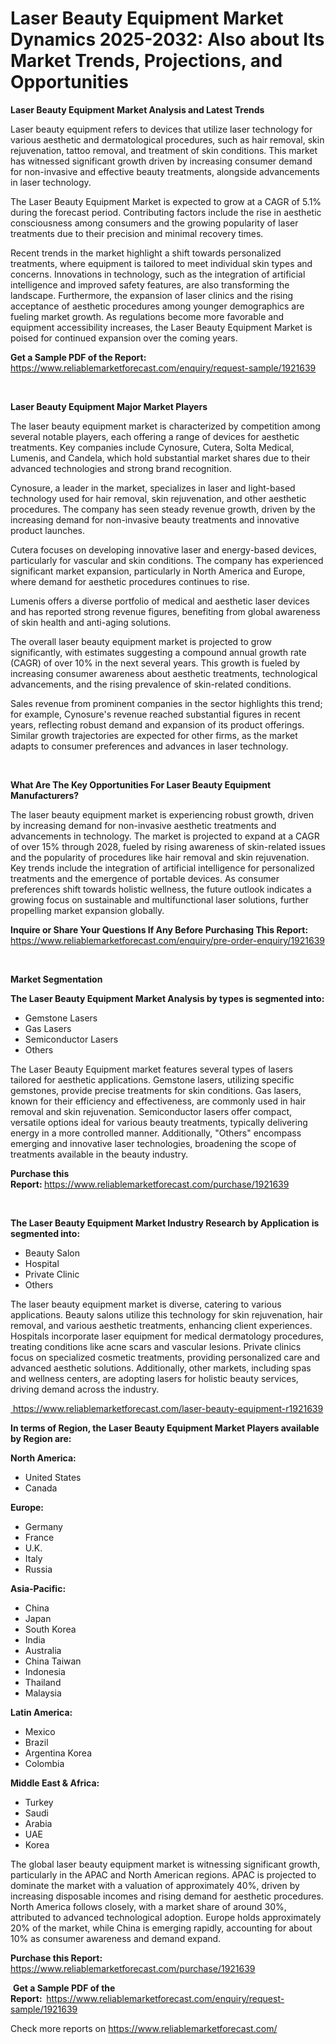 <p><h1>Laser Beauty Equipment Market Dynamics 2025-2032: Also about Its Market Trends, Projections, and Opportunities</h1></p><p><strong>Laser Beauty Equipment Market Analysis and Latest Trends</strong></p>
<p><p>Laser beauty equipment refers to devices that utilize laser technology for various aesthetic and dermatological procedures, such as hair removal, skin rejuvenation, tattoo removal, and treatment of skin conditions. This market has witnessed significant growth driven by increasing consumer demand for non-invasive and effective beauty treatments, alongside advancements in laser technology. </p><p>The Laser Beauty Equipment Market is expected to grow at a CAGR of 5.1% during the forecast period. Contributing factors include the rise in aesthetic consciousness among consumers and the growing popularity of laser treatments due to their precision and minimal recovery times. </p><p>Recent trends in the market highlight a shift towards personalized treatments, where equipment is tailored to meet individual skin types and concerns. Innovations in technology, such as the integration of artificial intelligence and improved safety features, are also transforming the landscape. Furthermore, the expansion of laser clinics and the rising acceptance of aesthetic procedures among younger demographics are fueling market growth. As regulations become more favorable and equipment accessibility increases, the Laser Beauty Equipment Market is poised for continued expansion over the coming years.</p></p>
<p><strong>Get a Sample PDF of the Report:&nbsp;</strong> <a href="https://www.reliablemarketforecast.com/enquiry/request-sample/1921639?utm_campaign=2190&utm_medium=2&utm_source=Github&utm_content=ia&utm_term=08022025&utm_id=laser-beauty-equipment">https://www.reliablemarketforecast.com/enquiry/request-sample/1921639</a></p>
<p>&nbsp;</p>
<p><strong>Laser Beauty Equipment Major Market Players</strong></p>
<p><p>The laser beauty equipment market is characterized by competition among several notable players, each offering a range of devices for aesthetic treatments. Key companies include Cynosure, Cutera, Solta Medical, Lumenis, and Candela, which hold substantial market shares due to their advanced technologies and strong brand recognition.</p><p>Cynosure, a leader in the market, specializes in laser and light-based technology used for hair removal, skin rejuvenation, and other aesthetic procedures. The company has seen steady revenue growth, driven by the increasing demand for non-invasive beauty treatments and innovative product launches. </p><p>Cutera focuses on developing innovative laser and energy-based devices, particularly for vascular and skin conditions. The company has experienced significant market expansion, particularly in North America and Europe, where demand for aesthetic procedures continues to rise. </p><p>Lumenis offers a diverse portfolio of medical and aesthetic laser devices and has reported strong revenue figures, benefiting from global awareness of skin health and anti-aging solutions. </p><p>The overall laser beauty equipment market is projected to grow significantly, with estimates suggesting a compound annual growth rate (CAGR) of over 10% in the next several years. This growth is fueled by increasing consumer awareness about aesthetic treatments, technological advancements, and the rising prevalence of skin-related conditions.</p><p>Sales revenue from prominent companies in the sector highlights this trend; for example, Cynosure's revenue reached substantial figures in recent years, reflecting robust demand and expansion of its product offerings. Similar growth trajectories are expected for other firms, as the market adapts to consumer preferences and advances in laser technology.</p></p>
<p>&nbsp;</p>
<p><strong>What Are The Key Opportunities For Laser Beauty Equipment Manufacturers?</strong></p>
<p><p>The laser beauty equipment market is experiencing robust growth, driven by increasing demand for non-invasive aesthetic treatments and advancements in technology. The market is projected to expand at a CAGR of over 15% through 2028, fueled by rising awareness of skin-related issues and the popularity of procedures like hair removal and skin rejuvenation. Key trends include the integration of artificial intelligence for personalized treatments and the emergence of portable devices. As consumer preferences shift towards holistic wellness, the future outlook indicates a growing focus on sustainable and multifunctional laser solutions, further propelling market expansion globally.</p></p>
<p><strong>Inquire or Share Your Questions If Any Before Purchasing This Report:</strong> <a href="https://www.reliablemarketforecast.com/enquiry/pre-order-enquiry/1921639?utm_campaign=2190&utm_medium=2&utm_source=Github&utm_content=ia&utm_term=08022025&utm_id=laser-beauty-equipment">https://www.reliablemarketforecast.com/enquiry/pre-order-enquiry/1921639</a></p>
<p>&nbsp;</p>
<p><strong>Market Segmentation</strong></p>
<p><strong>The Laser Beauty Equipment Market Analysis by types is segmented into:</strong></p>
<p><ul><li>Gemstone Lasers</li><li>Gas Lasers</li><li>Semiconductor Lasers</li><li>Others</li></ul></p>
<p><p>The Laser Beauty Equipment market features several types of lasers tailored for aesthetic applications. Gemstone lasers, utilizing specific gemstones, provide precise treatments for skin conditions. Gas lasers, known for their efficiency and effectiveness, are commonly used in hair removal and skin rejuvenation. Semiconductor lasers offer compact, versatile options ideal for various beauty treatments, typically delivering energy in a more controlled manner. Additionally, "Others" encompass emerging and innovative laser technologies, broadening the scope of treatments available in the beauty industry.</p></p>
<p><strong>Purchase this Report:&nbsp;</strong><a href="https://www.reliablemarketforecast.com/purchase/1921639?utm_campaign=2190&utm_medium=2&utm_source=Github&utm_content=ia&utm_term=08022025&utm_id=laser-beauty-equipment">https://www.reliablemarketforecast.com/purchase/1921639</a></p>
<p>&nbsp;</p>
<p><strong>The Laser Beauty Equipment Market Industry Research by Application is segmented into:</strong></p>
<p><ul><li>Beauty Salon</li><li>Hospital</li><li>Private Clinic</li><li>Others</li></ul></p>
<p><p>The laser beauty equipment market is diverse, catering to various applications. Beauty salons utilize this technology for skin rejuvenation, hair removal, and various aesthetic treatments, enhancing client experiences. Hospitals incorporate laser equipment for medical dermatology procedures, treating conditions like acne scars and vascular lesions. Private clinics focus on specialized cosmetic treatments, providing personalized care and advanced aesthetic solutions. Additionally, other markets, including spas and wellness centers, are adopting lasers for holistic beauty services, driving demand across the industry.</p></p>
<p><a href="https://www.reliablemarketforecast.com/laser-beauty-equipment-r1921639?utm_campaign=2190&utm_medium=2&utm_source=Github&utm_content=ia&utm_term=08022025&utm_id=laser-beauty-equipment">&nbsp;https://www.reliablemarketforecast.com/laser-beauty-equipment-r1921639</a></p>
<p><strong>In terms of Region, the Laser Beauty Equipment Market Players available by Region are:</strong></p>
<p>
    <p> <strong> North America: </strong>
        <ul>
            <li>United States</li>
            <li>Canada</li>
        </ul>
        </p> 
    <p> <strong> Europe: </strong>
        <ul>
            <li>Germany</li>
            <li>France</li>
            <li>U.K.</li>
            <li>Italy</li>
            <li>Russia</li>
        </ul>
        </p> 
    <p> <strong> Asia-Pacific: </strong>
        <ul>
            <li>China</li>
            <li>Japan</li>
            <li>South Korea</li>
            <li>India</li>
            <li>Australia</li>
            <li>China Taiwan</li>
            <li>Indonesia</li>
            <li>Thailand</li>
            <li>Malaysia</li>
        </ul>
        </p> 
    <p> <strong> Latin America: </strong>
        <ul>
            <li>Mexico</li>
            <li>Brazil</li>
            <li>Argentina Korea</li>
            <li>Colombia</li>
        </ul>
        </p> 
    <p> <strong> Middle East & Africa: </strong>
        <ul>
            <li>Turkey</li>
            <li>Saudi</li>
            <li>Arabia</li>
            <li>UAE</li>
            <li>Korea</li>
        </ul>
    </p>
    </p>
<p><p>The global laser beauty equipment market is witnessing significant growth, particularly in the APAC and North American regions. APAC is projected to dominate the market with a valuation of approximately 40%, driven by increasing disposable incomes and rising demand for aesthetic procedures. North America follows closely, with a market share of around 30%, attributed to advanced technological adoption. Europe holds approximately 20% of the market, while China is emerging rapidly, accounting for about 10% as consumer awareness and demand expand.</p></p>
<p><strong>Purchase this Report: </strong><a href="https://www.reliablemarketforecast.com/purchase/1921639?utm_campaign=2190&utm_medium=2&utm_source=Github&utm_content=ia&utm_term=08022025&utm_id=laser-beauty-equipment">https://www.reliablemarketforecast.com/purchase/1921639</a></p>
<p>&nbsp;<strong>Get a Sample PDF of the Report:&nbsp;&nbsp;</strong><a href="https://www.reliablemarketforecast.com/enquiry/request-sample/1921639?utm_campaign=2190&utm_medium=2&utm_source=Github&utm_content=ia&utm_term=08022025&utm_id=laser-beauty-equipment">https://www.reliablemarketforecast.com/enquiry/request-sample/1921639</a></p>
<p><strong></strong></p>
<p>Check more reports on <a href="https://www.reliablemarketforecast.com/?utm_campaign=2190&utm_medium=2&utm_source=Github&utm_content=ia&utm_term=08022025&utm_id=laser-beauty-equipment">https://www.reliablemarketforecast.com/</a></p>